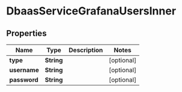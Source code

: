 

# DbaasServiceGrafanaUsersInner


## Properties

| Name | Type | Description | Notes |
|------------ | ------------- | ------------- | -------------|
|**type** | **String** |  |  [optional] |
|**username** | **String** |  |  [optional] |
|**password** | **String** |  |  [optional] |



